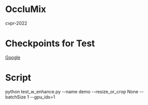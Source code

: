 # OccluMix
cvpr-2022

# Checkpoints for Test
[Google](https://drive.google.com/file/d/1yj8khxliGEcEfFLhT_NJ3zUYN1UlV1t1/view?usp=sharing)

# Script
python test_w_enhance.py --name demo --resize_or_crop None --batchSize 1 --gpu_ids=1
